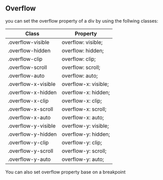 ## Overflow

you can set the overflow property of a div by using the follwing classes:

<table id="overflow_table table-full " class="table table-with-border mb-4">
                        <thead><tr><th class="bold">Class</th><th>Property</th></tr></thead><tbody><tr><td class="bold">.overflow-visible</td><td>overflow: visible;</td></tr><tr><td class="bold">.overflow-hidden</td><td>overflow: hidden;</td></tr><tr><td class="bold">.overflow-clip</td><td>overflow: clip;</td></tr><tr><td class="bold">.overflow-scroll</td><td>overflow: scroll;</td></tr><tr><td class="bold">.overflow-auto</td><td>overflow: auto;</td></tr><tr><td class="bold">.overflow-x-visible</td><td>overflow-x: visible;</td></tr><tr><td class="bold">.overflow-x-hidden</td><td>overflow-x: hidden;</td></tr><tr><td class="bold">.overflow-x-clip</td><td>overflow-x: clip;</td></tr><tr><td class="bold">.overflow-x-scroll</td><td>overflow-x: scroll;</td></tr><tr><td class="bold">.overflow-x-auto</td><td>overflow-x: auto;</td></tr><tr><td class="bold">.overflow-y-visible</td><td>overflow-y: visible;</td></tr><tr><td class="bold">.overflow-y-hidden</td><td>overflow-y: hidden;</td></tr><tr><td class="bold">.overflow-y-clip</td><td>overflow-y: clip;</td></tr><tr><td class="bold">.overflow-y-scroll</td><td>overflow-y: scroll;</td></tr><tr><td class="bold">.overflow-y-auto</td><td>overflow-y: auto;</td></tr></tbody></table>

You can also set overflow property base on a breakpoint

